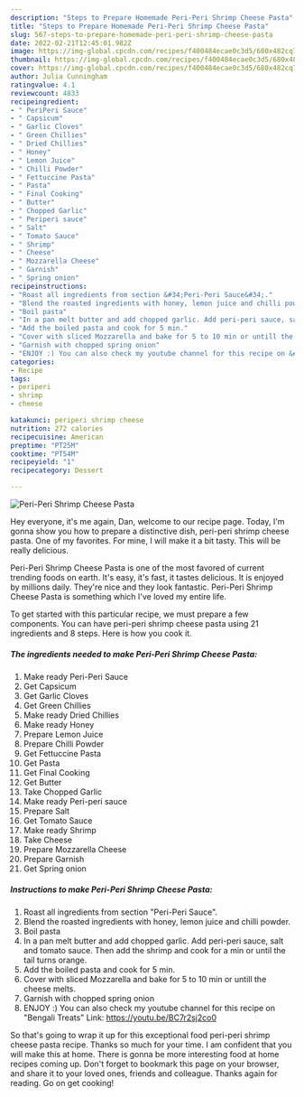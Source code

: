 ```yaml
---
description: "Steps to Prepare Homemade Peri-Peri Shrimp Cheese Pasta"
title: "Steps to Prepare Homemade Peri-Peri Shrimp Cheese Pasta"
slug: 567-steps-to-prepare-homemade-peri-peri-shrimp-cheese-pasta
date: 2022-02-21T12:45:01.982Z
image: https://img-global.cpcdn.com/recipes/f400484ecae0c3d5/680x482cq70/peri-peri-shrimp-cheese-pasta-recipe-main-photo.jpg
thumbnail: https://img-global.cpcdn.com/recipes/f400484ecae0c3d5/680x482cq70/peri-peri-shrimp-cheese-pasta-recipe-main-photo.jpg
cover: https://img-global.cpcdn.com/recipes/f400484ecae0c3d5/680x482cq70/peri-peri-shrimp-cheese-pasta-recipe-main-photo.jpg
author: Julia Cunningham
ratingvalue: 4.1
reviewcount: 4833
recipeingredient:
- " PeriPeri Sauce"
- " Capsicum"
- " Garlic Cloves"
- " Green Chillies"
- " Dried Chillies"
- " Honey"
- " Lemon Juice"
- " Chilli Powder"
- " Fettuccine Pasta"
- " Pasta"
- " Final Cooking"
- " Butter"
- " Chopped Garlic"
- " Periperi sauce"
- " Salt"
- " Tomato Sauce"
- " Shrimp"
- " Cheese"
- " Mozzarella Cheese"
- " Garnish"
- " Spring onion"
recipeinstructions:
- "Roast all ingredients from section &#34;Peri-Peri Sauce&#34;."
- "Blend the roasted ingredients with honey, lemon juice and chilli powder."
- "Boil pasta"
- "In a pan melt butter and add chopped garlic. Add peri-peri sauce, salt and tomato sauce. Then add the shrimp and cook for a min or until the tail turns orange."
- "Add the boiled pasta and cook for 5 min."
- "Cover with sliced Mozzarella and bake for 5 to 10 min or untill the cheese melts."
- "Garnish with chopped spring onion"
- "ENJOY :) You can also check my youtube channel for this recipe on &#34;Bengali Treats&#34; Link: https://youtu.be/BC7r2sj2co0"
categories:
- Recipe
tags:
- periperi
- shrimp
- cheese

katakunci: periperi shrimp cheese 
nutrition: 272 calories
recipecuisine: American
preptime: "PT25M"
cooktime: "PT54M"
recipeyield: "1"
recipecategory: Dessert

---
```



![Peri-Peri Shrimp Cheese Pasta](https://img-global.cpcdn.com/recipes/f400484ecae0c3d5/680x482cq70/peri-peri-shrimp-cheese-pasta-recipe-main-photo.jpg)

Hey everyone, it's me again, Dan, welcome to our recipe page. Today, I'm gonna show you how to prepare a distinctive dish, peri-peri shrimp cheese pasta. One of my favorites. For mine, I will make it a bit tasty. This will be really delicious.

Peri-Peri Shrimp Cheese Pasta is one of the most favored of current trending foods on earth. It's easy, it's fast, it tastes delicious. It is enjoyed by millions daily. They're nice and they look fantastic. Peri-Peri Shrimp Cheese Pasta is something which I've loved my entire life.




To get started with this particular recipe, we must prepare a few components. You can have peri-peri shrimp cheese pasta using 21 ingredients and 8 steps. Here is how you cook it.

<!--inarticleads1-->

##### The ingredients needed to make Peri-Peri Shrimp Cheese Pasta:

1. Make ready  Peri-Peri Sauce
1. Get  Capsicum
1. Get  Garlic Cloves
1. Get  Green Chillies
1. Make ready  Dried Chillies
1. Make ready  Honey
1. Prepare  Lemon Juice
1. Prepare  Chilli Powder
1. Get  Fettuccine Pasta
1. Get  Pasta
1. Get  Final Cooking
1. Get  Butter
1. Take  Chopped Garlic
1. Make ready  Peri-peri sauce
1. Prepare  Salt
1. Get  Tomato Sauce
1. Make ready  Shrimp
1. Take  Cheese
1. Prepare  Mozzarella Cheese
1. Prepare  Garnish
1. Get  Spring onion




<!--inarticleads2-->

##### Instructions to make Peri-Peri Shrimp Cheese Pasta:

1. Roast all ingredients from section &#34;Peri-Peri Sauce&#34;.
1. Blend the roasted ingredients with honey, lemon juice and chilli powder.
1. Boil pasta
1. In a pan melt butter and add chopped garlic. Add peri-peri sauce, salt and tomato sauce. Then add the shrimp and cook for a min or until the tail turns orange.
1. Add the boiled pasta and cook for 5 min.
1. Cover with sliced Mozzarella and bake for 5 to 10 min or untill the cheese melts.
1. Garnish with chopped spring onion
1. ENJOY :) You can also check my youtube channel for this recipe on &#34;Bengali Treats&#34; Link: https://youtu.be/BC7r2sj2co0




So that's going to wrap it up for this exceptional food peri-peri shrimp cheese pasta recipe. Thanks so much for your time. I am confident that you will make this at home. There is gonna be more interesting food at home recipes coming up. Don't forget to bookmark this page on your browser, and share it to your loved ones, friends and colleague. Thanks again for reading. Go on get cooking!
